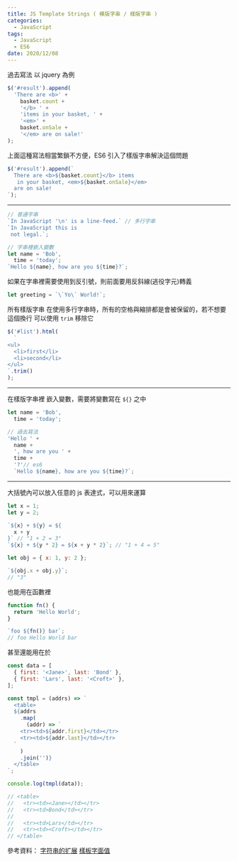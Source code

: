 ```yaml
---
title: JS Template Strings ( 模版字串 / 樣版字串 )
categories:
  - JavaScript
tags:
  - JavaScript
  - ES6
date: 2020/12/08
---
```


過去寫法 以 jquery 為例

```js
$('#result').append(
  'There are <b>' +
    basket.count +
    '</b> ' +
    'items in your basket, ' +
    '<em>' +
    basket.onSale +
    '</em> are on sale!'
);
```

上面這種寫法相當繁鎖不方便，ES6 引入了樣版字串解決這個問題

```js
$('#result').append(`
  There are <b>${basket.count}</b> items
   in your basket, <em>${basket.onSale}</em>
  are on sale!
`);
```

---

```js
// 普通字串
`In JavaScript '\n' is a line-feed.` // 多行字串
`In JavaScript this is
 not legal.`;

// 字串裡嶔入變數
let name = 'Bob',
  time = 'today';
`Hello ${name}, how are you ${time}?`;
```

如果在字串裡需要使用到反引號，則前面要用反斜線(逃役字元)轉義

```js
let greeting = `\`Yo\` World!`;
```

所有樣版字串 在使用多行字串時，所有的空格與縮排都是會被保留的，若不想要這個換行 可以使用 `trim` 移除它

```js
$('#list').html(
  `
<ul>
  <li>first</li>
  <li>second</li>
</ul>
`.trim()
);
```

---

在樣版字串裡 嶔入變數，需要將變數寫在 `${}` 之中

```js
let name = 'Bob',
  time = 'today';

// 過去寫法
'Hello ' +
  name +
  ', how are you ' +
  time +
  '?'// es6
  `Hello ${name}, how are you ${time}?`;
```

---

大括號內可以放入任意的 js 表達式，可以用來運算

```js
let x = 1;
let y = 2;

`${x} + ${y} = ${
  x + y
}` // "1 + 2 = 3"
`${x} + ${y * 2} = ${x + y * 2}`; // "1 + 4 = 5"

let obj = { x: 1, y: 2 };

`${obj.x + obj.y}`;
// "3"
```

也能用在函數裡

```js
function fn() {
  return 'Hello World';
}

`foo ${fn()} bar`;
// foo Hello World bar
```

甚至還能用在於

```js
const data = [
  { first: '<Jane>', last: 'Bond' },
  { first: 'Lars', last: '<Croft>' },
];

const tmpl = (addrs) => `
  <table>
  ${addrs
    .map(
      (addr) => `
    <tr><td>${addr.first}</td></tr>
    <tr><td>${addr.last}</td></tr>
  `
    )
    .join('')}
  </table>
`;

console.log(tmpl(data));

// <table>
//   <tr><td><Jane></td></tr>
//   <tr><td>Bond</td></tr>
//
//   <tr><td>Lars</td></tr>
//   <tr><td><Croft></td></tr>
// </table>
```

參考資料：
[字符串的扩展](https://es6.ruanyifeng.com/#docs/string)
[樣板字面值](https://developer.mozilla.org/zh-TW/docs/Web/JavaScript/Reference/Template_literals)
